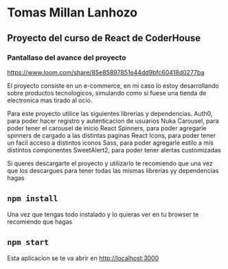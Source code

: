 # Tomas Millan Lanhozo

## Proyecto del curso de React de CoderHouse

### Pantallaso del avance del proyecto
https://www.loom.com/share/85e85897851e44dd9bfc60418d0277ba

El proyecto consiste en un e-commerce, en mi caso lo estoy desarrollando sobre productos tecnologicos, simulando como si fuese una tienda de electronica mas tirado al ocio.

Para este proyecto utilice las siguientes librerias y dependencias.
Auth0, para poder hacer registro y autenticacion de usuarios
Nuka Carousel, para poder tener el carousel de inicio
React Spinners, para poder agregarle spinners de cargado a las distintas paginas
React Icons, para poder tener un facil acceso a distintos iconos
Sass, para poder agregarle estilo a mis distintos componentes
SweetAlert2, para poder tener alertas customizadas

Si queres descargarte el proyecto y utilizarlo te recomiendo que una vez que los descargues para tener todas las mismas librerias yy dependencias hagas

## `npm install`

Una vez que tengas todo instalado y lo quieras ver en tu browser te recomiendo que hagas

## `npm start`

Esta aplicacion se te va abrir en [http://localhost:3000](http://localhost:3000)
